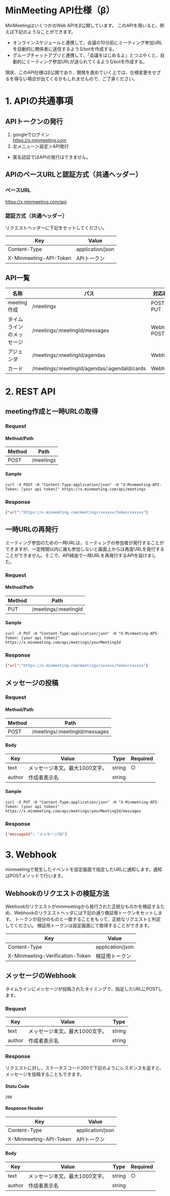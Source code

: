 # MinMeeting API仕様（β）
MinMeetingはいくつかのWeb APIをβ公開しています。
このAPIを用いると、例えば下記のようなことができます。

- オンラインスケジュールと連携して、会議の10分前にミーティング参加URLを自動的に関係者に送信するようなbotを作成する。
- グループチャットアプリと連携して、「会議をはじめるよ」とつぶやくと、自動的にミーティング参加URLが送られてくるようなbotを作成する。

現状、このAPI仕様はβ公開であり、開発を進めていく上では、仕様変更をせざるを得ない場合が出てくるかもしれませんので、ご了承ください。





# 1. APIの共通事項

## APIトークンの発行
1. googleでログイン<BR>
https://x.minmeeting.com
1. 左メニュー＞設定＞API発行

- 匿名認証ではAPIの発行はできません。

## APIのベースURLと認証方式（共通ヘッダー）
### ベースURL
https://x.minmeeting.com/api

### 認証方式（共通ヘッダー）
リクエストヘッダーに下記をセットしてください。

| Key | Value |
|---|---|
| Content-Type | application/json |
| X-Minmeeting-API-Token | APIトークン |

## API一覧

| 名称 | パス | 対応種類 |
|---|---|---|
| meeting作成 | /meetings | POST, PUT |
| タイムラインのメッセージ | /meetings/:meetingId/messages | Webhook, POST |
| アジェンダ | /meetings/:meetingId/agendas | Webhook |
| カード | /meetings/:meetingId/agendas/:agendaId/cards | Webhook |





# 2. REST API

## meeting作成と一時URLの取得
### Request
#### Method/Path

| Method | Path |
|---|---|
| POST | /meetings |

#### Sample
```
curl -X POST -H "Content-Type:application/json" -H "X-Minmeeting-API-Token: [your api token]" https://x.minmeeting.com/api/meetings
```

### Response
```.json
{"url":"https://x.minmeeting.com/meetings/xxxxxx/token/xxxxxx"}
```

## 一時URLの再発行
ミーティング参加のための一時URLは、ミーティングの参加者が発行することができますが、一定時間以内に誰も参加しないと画面上からは再度URLを発行することができません。そこで、API経由で一時URLを再発行するAPIを設けました。

### Request
#### Method/Path

| Method | Path |
|---|---|
| PUT | /meetings/:meetingId |

#### Sample
```
curl -X PUT -H "Content-Type:application/json" -H "X-Minmeeting-API-Token: [your api token]" https://x.minmeeting.com/api/meetings/yourMeetingId
```

### Response
```.json
{"url":"https://x.minmeeting.com/meetings/xxxxxx/token/xxxxxx"}
```

## メッセージの投稿
### Request
#### Method/Path

| Method | Path |
|---|---|
| POST | /meetings/:meetingId/messages |

#### Body

| Key | Value | Type | Required |
|---|---|---|---|
| text | メッセージ本文。最大1000文字。 | string | ○ |
| author | 作成者表示名 | string |  |

#### Sample
```
curl -X PUT -H "Content-Type:application/json" -H "X-Minmeeting-API-Token: [your api token]" https://x.minmeeting.com/api/meetings/yourMeetingId/messages
```

### Response
```.json
{"messageId": "メッセージID"}
```






# 3. Webhook
minmeetingで発生したイベントを設定画面で指定したURLに通知します。通知はPOSTメソッドで行います。

## Webhookのリクエストの検証方法
Webhookのリクエストがminmeetingから発行された正統なものかを検証するため、Webhookのリクエストヘッダには下記の通り検証用トークンをセットします。
トークンが自分のものと一致することをもって、正統なリクエストと判定してください。
検証用トークンは設定画面にて取得することができます。

| Key | Value |
|---|---|
| Content-Type | application/json |
| X-Minmeeting-Verification-Token | 検証用トークン |

## メッセージのWebhook
タイムラインにメッセージが投稿されたタイミングで、指定したURLにPOSTします。

### Request

| Key | Value | Type |
|---|---|---|
| text | メッセージ本文。最大1000文字。 | string |
| author | 作成者表示名 | string |

### Response
リクエストに対し、ステータスコード200で下記のようにレスポンスを返すと、メッセージを投稿することもできます。

#### Statu Code

```
200
```

#### Response Header

| Key | Value |
|---|---|
| Content-Type | application/json |
| X-Minmeeting-API-Token | APIトークン |

#### Body

| Key | Value | Type | Required |
|---|---|---|---|
| text | メッセージ本文。最大1000文字。 | string | ○ |
| author | 作成者表示名 | string |  |


